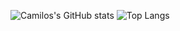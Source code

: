 ![Camilos's GitHub stats](https://github-readme-stats-camiloarangos-projects.vercel.app/api?username=CamiloArango&show_icons=true&theme=dark)
![Top Langs](https://github-readme-stats-camiloarangos-projects.vercel.app/api/top-langs/?username=CamiloArango&layout=donut-vertical&theme=dark)

